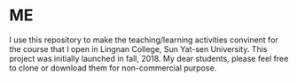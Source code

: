# ME
I use this repository to make the teaching/learning activities convinent for the course that I open in Lingnan College, Sun Yat-sen University.
This project was initially launched in fall, 2018.
My dear students, please feel free to clone or download them for non-commercial purpose.
